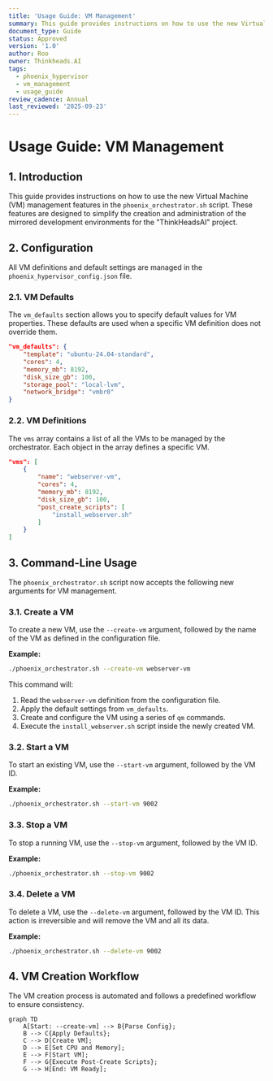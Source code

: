 ```yaml
---
title: 'Usage Guide: VM Management'
summary: This guide provides instructions on how to use the new Virtual Machine (VM) management features in the phoenix_orchestrator.sh script.
document_type: Guide
status: Approved
version: '1.0'
author: Roo
owner: Thinkheads.AI
tags:
  - phoenix_hypervisor
  - vm_management
  - usage_guide
review_cadence: Annual
last_reviewed: '2025-09-23'
---
```

# Usage Guide: VM Management

## 1. Introduction

This guide provides instructions on how to use the new Virtual Machine (VM) management features in the `phoenix_orchestrator.sh` script. These features are designed to simplify the creation and administration of the mirrored development environments for the "ThinkHeadsAI" project.

## 2. Configuration

All VM definitions and default settings are managed in the `phoenix_hypervisor_config.json` file.

### 2.1. VM Defaults

The `vm_defaults` section allows you to specify default values for VM properties. These defaults are used when a specific VM definition does not override them.

```json
"vm_defaults": {
    "template": "ubuntu-24.04-standard",
    "cores": 4,
    "memory_mb": 8192,
    "disk_size_gb": 100,
    "storage_pool": "local-lvm",
    "network_bridge": "vmbr0"
}
```

### 2.2. VM Definitions

The `vms` array contains a list of all the VMs to be managed by the orchestrator. Each object in the array defines a specific VM.

```json
"vms": [
    {
        "name": "webserver-vm",
        "cores": 4,
        "memory_mb": 8192,
        "disk_size_gb": 100,
        "post_create_scripts": [
            "install_webserver.sh"
        ]
    }
]
```

## 3. Command-Line Usage

The `phoenix_orchestrator.sh` script now accepts the following new arguments for VM management.

### 3.1. Create a VM

To create a new VM, use the `--create-vm` argument, followed by the name of the VM as defined in the configuration file.

**Example:**

```bash
./phoenix_orchestrator.sh --create-vm webserver-vm
```

This command will:
1.  Read the `webserver-vm` definition from the configuration file.
2.  Apply the default settings from `vm_defaults`.
3.  Create and configure the VM using a series of `qm` commands.
4.  Execute the `install_webserver.sh` script inside the newly created VM.

### 3.2. Start a VM

To start an existing VM, use the `--start-vm` argument, followed by the VM ID.

**Example:**

```bash
./phoenix_orchestrator.sh --start-vm 9002
```

### 3.3. Stop a VM

To stop a running VM, use the `--stop-vm` argument, followed by the VM ID.

**Example:**

```bash
./phoenix_orchestrator.sh --stop-vm 9002
```

### 3.4. Delete a VM

To delete a VM, use the `--delete-vm` argument, followed by the VM ID. This action is irreversible and will remove the VM and all its data.

**Example:**

```bash
./phoenix_orchestrator.sh --delete-vm 9002
```

## 4. VM Creation Workflow

The VM creation process is automated and follows a predefined workflow to ensure consistency.

```mermaid
graph TD
    A[Start: --create-vm] --> B{Parse Config};
    B --> C{Apply Defaults};
    C --> D[Create VM];
    D --> E[Set CPU and Memory];
    E --> F[Start VM];
    F --> G{Execute Post-Create Scripts};
    G --> H[End: VM Ready];
